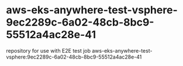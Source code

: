 # aws-eks-anywhere-test-vsphere-9ec2289c-6a02-48cb-8bc9-55512a4ac28e-41
repository for use with E2E test job aws-eks-anywhere-test-vsphere:9ec2289c-6a02-48cb-8bc9-55512a4ac28e-41
